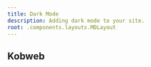 ```yaml
---
title: Dark Mode
description: Adding dark mode to your site.
root: .components.layouts.MDLayout
---
```


## Kobweb 

<CP c=".docs.dark_mode.DarkModeSteps()" file=".components.ThemeToggle" />